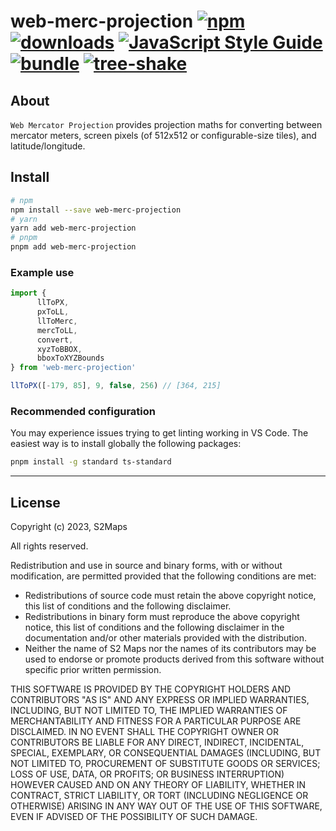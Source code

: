 # web-merc-projection [![npm][npm-image]][npm-url] [![downloads][downloads-image]][downloads-url] [![JavaScript Style Guide](https://img.shields.io/badge/code_style-standard-brightgreen.svg)](https://standardjs.com) [![bundle][bundle-image]][bundle-url] [![tree-shake][tree-shake-image]][tree-shake-url]

[npm-image]: https://img.shields.io/npm/v/web-merc-projection.svg
[npm-url]: https://npmjs.org/package/web-merc-projection
[downloads-image]: https://img.shields.io/npm/dm/web-merc-projection.svg
[downloads-url]: https://www.npmjs.com/package/web-merc-projection
[bundle-image]: https://badgen.net/bundlephobia/minzip/web-merc-projection
[bundle-url]: https://bundlephobia.com/package/web-merc-projection
[tree-shake-image]: https://badgen.net/bundlephobia/tree-shaking/web-merc-projection
[tree-shake-url]: https://bundlephobia.com/package/web-merc-projection

## About

`Web Mercator Projection` provides projection maths for converting between mercator meters, screen pixels (of 512x512 or configurable-size tiles), and latitude/longitude.

## Install

```bash
# npm
npm install --save web-merc-projection
# yarn
yarn add web-merc-projection
# pnpm
pnpm add web-merc-projection
```

### Example use

```ts
import {
      llToPX,
      pxToLL,
      llToMerc,
      mercToLL,
      convert,
      xyzToBBOX,
      bboxToXYZBounds
} from 'web-merc-projection'

llToPX([-179, 85], 9, false, 256) // [364, 215]
```

### Recommended configuration

You may experience issues trying to get linting working in VS Code. The easiest way is to install globally the following packages:

```bash
pnpm install -g standard ts-standard
```

---

## License

Copyright (c) 2023, S2Maps

All rights reserved.

Redistribution and use in source and binary forms, with or without modification,
are permitted provided that the following conditions are met:

* Redistributions of source code must retain the above copyright notice,
      this list of conditions and the following disclaimer.
* Redistributions in binary form must reproduce the above copyright notice,
      this list of conditions and the following disclaimer in the documentation
      and/or other materials provided with the distribution.
* Neither the name of S2 Maps nor the names of its contributors
      may be used to endorse or promote products derived from this software
      without specific prior written permission.

THIS SOFTWARE IS PROVIDED BY THE COPYRIGHT HOLDERS AND CONTRIBUTORS
"AS IS" AND ANY EXPRESS OR IMPLIED WARRANTIES, INCLUDING, BUT NOT
LIMITED TO, THE IMPLIED WARRANTIES OF MERCHANTABILITY AND FITNESS FOR
A PARTICULAR PURPOSE ARE DISCLAIMED. IN NO EVENT SHALL THE COPYRIGHT OWNER OR
CONTRIBUTORS BE LIABLE FOR ANY DIRECT, INDIRECT, INCIDENTAL, SPECIAL,
EXEMPLARY, OR CONSEQUENTIAL DAMAGES (INCLUDING, BUT NOT LIMITED TO,
PROCUREMENT OF SUBSTITUTE GOODS OR SERVICES; LOSS OF USE, DATA, OR
PROFITS; OR BUSINESS INTERRUPTION) HOWEVER CAUSED AND ON ANY THEORY OF
LIABILITY, WHETHER IN CONTRACT, STRICT LIABILITY, OR TORT (INCLUDING
NEGLIGENCE OR OTHERWISE) ARISING IN ANY WAY OUT OF THE USE OF THIS
SOFTWARE, EVEN IF ADVISED OF THE POSSIBILITY OF SUCH DAMAGE.
